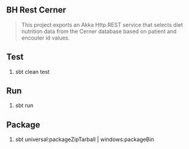 BH Rest Cerner
--------------
>This project exports an Akka Http REST service that selects diet nutrition data from the Cerner database based on
>patient and encouter id values.

Test
----
1. sbt clean test

Run
---
1. sbt run

Package
-------
1. sbt universal:packageZipTarball | windows:packageBin